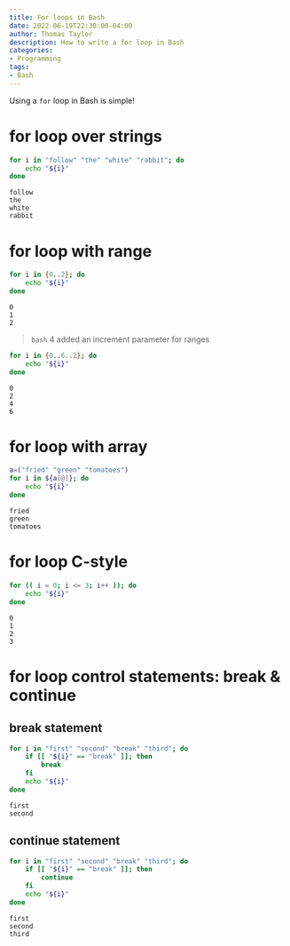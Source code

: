 ```yaml
---
title: For loops in Bash
date: 2022-06-19T22:30:00-04:00
author: Thomas Taylor
description: How to write a for loop in Bash
categories:
- Programming
tags:
- Bash
---
```


Using a `for` loop in Bash is simple! 

# for loop over strings

```bash
for i in "follow" "the" "white" "rabbit"; do
    echo "${i}"
done
```

```text
follow
the
white
rabbit
```

# for loop with range

```bash
for i in {0..2}; do
    echo "${i}"
done
```

```text
0
1
2
```

> `bash` 4 added an increment parameter for ranges

```bash
for i in {0..6..2}; do
    echo "${i}"
done
```

```text
0
2
4
6
```

# for loop with array

```bash
a=("fried" "green" "tomatoes")
for i in ${a[@]}; do
    echo "${i}"
done
```

```text
fried
green
tomatoes
```

# for loop C-style

```bash
for (( i = 0; i <= 3; i++ )); do
    echo "${i}"
done
```

```text
0
1
2
3
```

# for loop control statements: break & continue

## break statement

```bash
for i in "first" "second" "break" "third"; do
    if [[ "${i}" == "break" ]]; then
        break
    fi
    echo "${i}"
done
```

```text
first
second
```

## continue statement

```bash
for i in "first" "second" "break" "third"; do
    if [[ "${i}" == "break" ]]; then
        continue
    fi
    echo "${i}"
done
```

```text
first
second
third
```
